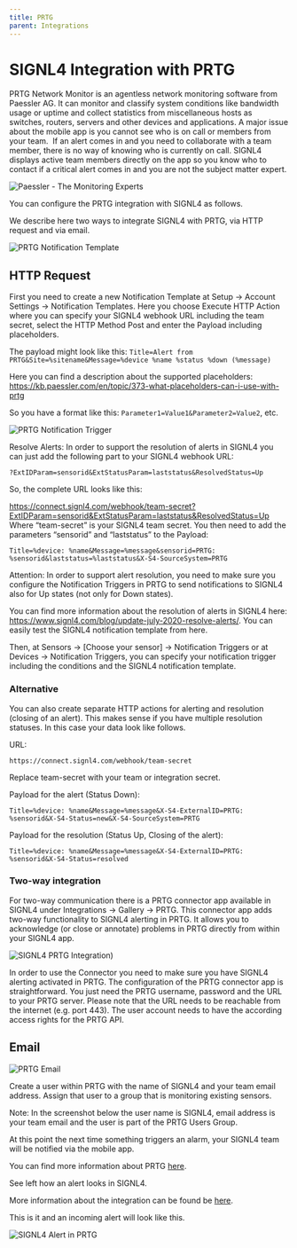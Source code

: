 ```yaml
---
title: PRTG
parent: Integrations
---
```


# SIGNL4 Integration with PRTG

PRTG Network Monitor is an agentless network monitoring software from Paessler AG. It can monitor and classify system conditions like bandwidth usage or uptime and collect statistics from miscellaneous hosts as switches, routers, servers and other devices and applications. A major issue about the mobile app is you cannot see who is on call or members from your team.  If an alert comes in and you need to collaborate with a team member, there is no way of knowing who is currently on call. SIGNL4 displays active team members directly on the app so you know who to contact if a critical alert comes in and you are not the subject matter expert.

![Paessler - The Monitoring Experts](paessler-the-monitoring-experts.png)

You can configure the PRTG integration with SIGNL4 as follows.

We describe here two ways to integrate SIGNL4 with PRTG, via HTTP request and via email.

![PRTG Notification Template](prtg-notification-template.png)

## HTTP Request

First you need to create a new Notification Template at Setup -> Account Settings -> Notification Templates. Here you choose Execute HTTP Action where you can specify your SIGNL4 webhook URL including the team secret, select the HTTP Method Post and enter the Payload including placeholders.

The payload might look like this: ```Title=Alert from PRTG&Site=%sitename&Message=%device %name %status %down (%message)```

Here you can find a description about the supported placeholders: https://kb.paessler.com/en/topic/373-what-placeholders-can-i-use-with-prtg

So you have a format like this: ```Parameter1=Value1&Parameter2=Value2```, etc.

![PRTG Notification Trigger](prtg-notification-trigger.png)

Resolve Alerts: In order to support the resolution of alerts in SIGNL4 you can just add the following part to your SIGNL4 webhook URL:

```
?ExtIDParam=sensorid&ExtStatusParam=laststatus&ResolvedStatus=Up
```

So, the complete URL looks like this:

https://connect.signl4.com/webhook/team-secret?ExtIDParam=sensorid&ExtStatusParam=laststatus&ResolvedStatus=Up
Where “team-secret” is your SIGNL4 team secret. You then need to add the parameters “sensorid” and “laststatus” to the Payload:

```
Title=%device: %name&Message=%message&sensorid=PRTG: %sensorid&laststatus=%laststatus&X-S4-SourceSystem=PRTG
```
Attention: In order to support alert resolution, you need to make sure you configure the Notification Triggers in PRTG to send notifications to SIGNL4 also for Up states (not only for Down states).

You can find more information about the resolution of alerts in SIGNL4 here: https://www.signl4.com/blog/update-july-2020-resolve-alerts/. You can easily test the SIGNL4 notification template from here.

Then, at Sensors -> [Choose your sensor] -> Notification Triggers or at Devices -> Notification Triggers, you can specify your notification trigger including the conditions and the SIGNL4 notification template.

### Alternative

You can also create separate HTTP actions for alerting and resolution (closing of an alert). This makes sense if you have multiple resolution statuses. In this case your data look like follows.

URL:

```
https://connect.signl4.com/webhook/team-secret
```
Replace team-secret with your team or integration secret.

Payload for the alert (Status Down):

```
Title=%device: %name&Message=%message&X-S4-ExternalID=PRTG: %sensorid&X-S4-Status=new&X-S4-SourceSystem=PRTG
```

Payload for the resolution (Status Up, Closing of the alert):

```
Title=%device: %name&Message=%message&X-S4-ExternalID=PRTG: %sensorid&X-S4-Status=resolved
```

### Two-way integration

For two-way communication there is a PRTG connector app available in SIGNL4 under Integrations -> Gallery -> PRTG. This connector app adds two-way functionality to SIGNL4 alerting in PRTG. It allows you to acknowledge (or close or annotate) problems in PRTG directly from within your SIGNL4 app.

![SIGNL4 PRTG Integration](signl4-prtg-app.png))

In order to use the Connector you need to make sure you have SIGNL4 alerting activated in PRTG. The configuration of the PRTG connector app is straightforward. You just need the PRTG username, password and the URL to your PRTG server. Please note that the URL needs to be reachable from the internet (e.g. port 443). The user account needs to have the according access rights for the PRTG API.

## Email

![PRTG Email](prtg-email.png)

Create a user within PRTG with the name of SIGNL4 and your team email address. Assign that user to a group that is monitoring existing sensors.

Note: In the screenshot below the user name is SIGNL4, email address is your team email and the user is part of the PRTG Users Group.

At this point the next time something triggers an alarm, your SIGNL4 team will be notified via the mobile app.

You can find more information about PRTG [here](https://kb.paessler.com/en/topic/89558-how-can-i-integrate-derdack-signl4-into-prtg).

See left how an alert looks in SIGNL4.

More information about the integration can be found be [here](https://kb.paessler.com/en/topic/89558-how-can-i-integrate-derdack-signl4-into-prtg).


This is it and an incoming alert will look like this.

![SIGNL4 Alert in PRTG](signl4-prtg.png)
